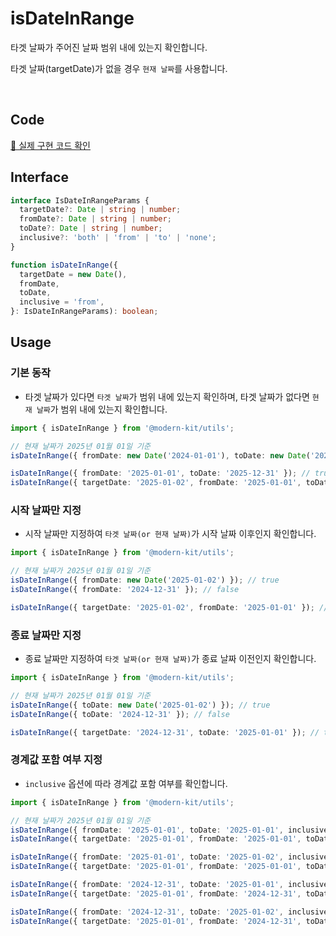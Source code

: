 # isDateInRange

타겟 날짜가 주어진 날짜 범위 내에 있는지 확인합니다. 

타겟 날짜(targetDate)가 없을 경우 `현재 날짜`를 사용합니다.

<br />

## Code
[🔗 실제 구현 코드 확인](https://github.com/modern-agile-team/modern-kit/blob/main/packages/utils/src/date/isDateInRange/index.ts)

## Interface
```ts title="typescript"
interface IsDateInRangeParams {
  targetDate?: Date | string | number;
  fromDate?: Date | string | number;
  toDate?: Date | string | number;
  inclusive?: 'both' | 'from' | 'to' | 'none';
}
```
```ts title="typescript"
function isDateInRange({
  targetDate = new Date(),
  fromDate,
  toDate,
  inclusive = 'from',
}: IsDateInRangeParams): boolean;
```

## Usage
### 기본 동작
- 타겟 날짜가 있다면 `타겟 날짜`가 범위 내에 있는지 확인하며, 타겟 날짜가 없다면 `현재 날짜`가 범위 내에 있는지 확인합니다.
```ts title="typescript"
import { isDateInRange } from '@modern-kit/utils';

// 현재 날짜가 2025년 01월 01일 기준
isDateInRange({ fromDate: new Date('2024-01-01'), toDate: new Date('2024-12-31') }); // false

isDateInRange({ fromDate: '2025-01-01', toDate: '2025-12-31' }); // true
isDateInRange({ targetDate: '2025-01-02', fromDate: '2025-01-01', toDate: '2025-01-03' }); // true
```

### 시작 날짜만 지정
- 시작 날짜만 지정하여 `타겟 날짜(or 현재 날짜)`가 시작 날짜 이후인지 확인합니다.
```ts title="typescript"
import { isDateInRange } from '@modern-kit/utils';

// 현재 날짜가 2025년 01월 01일 기준
isDateInRange({ fromDate: new Date('2025-01-02') }); // true
isDateInRange({ fromDate: '2024-12-31' }); // false

isDateInRange({ targetDate: '2025-01-02', fromDate: '2025-01-01' }); // true
```

### 종료 날짜만 지정
- 종료 날짜만 지정하여 `타겟 날짜(or 현재 날짜)`가 종료 날짜 이전인지 확인합니다.
```ts title="typescript"
import { isDateInRange } from '@modern-kit/utils';

// 현재 날짜가 2025년 01월 01일 기준
isDateInRange({ toDate: new Date('2025-01-02') }); // true
isDateInRange({ toDate: '2024-12-31' }); // false

isDateInRange({ targetDate: '2024-12-31', toDate: '2025-01-01' }); // true
```

### 경계값 포함 여부 지정
- `inclusive` 옵션에 따라 경계값 포함 여부를 확인합니다.
```ts title="typescript"
import { isDateInRange } from '@modern-kit/utils';

// 현재 날짜가 2025년 01월 01일 기준
isDateInRange({ fromDate: '2025-01-01', toDate: '2025-01-01', inclusive: 'both' }); // true
isDateInRange({ targetDate: '2025-01-01', fromDate: '2025-01-01', toDate: '2025-01-01', inclusive: 'both' }); // true

isDateInRange({ fromDate: '2025-01-01', toDate: '2025-01-02', inclusive: 'from' }); // true
isDateInRange({ targetDate: '2025-01-01', fromDate: '2025-01-01', toDate: '2025-01-02', inclusive: 'from' }); // true

isDateInRange({ fromDate: '2024-12-31', toDate: '2025-01-01', inclusive: 'to' }); // true
isDateInRange({ targetDate: '2025-01-01', fromDate: '2024-12-31', toDate: '2025-01-01', inclusive: 'to' }); // true

isDateInRange({ fromDate: '2024-12-31', toDate: '2025-01-02', inclusive: 'none' }); // true
isDateInRange({ targetDate: '2025-01-01', fromDate: '2024-12-31', toDate: '2025-01-02', inclusive: 'none' }); // true
```
